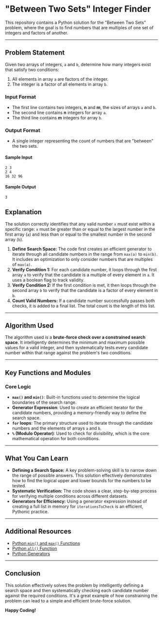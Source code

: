 # "Between Two Sets" Integer Finder

This repository contains a Python solution for the "Between Two Sets" problem, where the goal is to find numbers that are multiples of one set of integers and factors of another.

---

## Problem Statement

Given two arrays of integers, `a` and `b`, determine how many integers exist that satisfy two conditions:
1.  All elements in array `a` are factors of the integer.
2.  The integer is a factor of all elements in array `b`.

### Input Format
- The first line contains two integers, **n** and **m**, the sizes of arrays `a` and `b`.
- The second line contains **n** integers for array `a`.
- The third line contains **m** integers for array `b`.

### Output Format
- A single integer representing the count of numbers that are "between" the two sets.

#### Sample Input

```
2 3
2 4
16 32 96
```

#### Sample Output

```
3
```

## Explanation

The solution correctly identifies that any valid number `x` must exist within a specific range: `x` must be greater than or equal to the largest number in the first array (`a`) and less than or equal to the smallest number in the second array (`b`).

1.  **Define Search Space:** The code first creates an efficient generator to iterate through all candidate numbers in the range from `max(a)` to `min(b)`. It includes an optimization to only consider numbers that are multiples of `max(a)`.
2.  **Verify Condition 1:** For each candidate number, it loops through the first array `a` to verify that the candidate is a multiple of every element in `a`. It uses a boolean flag to track validity.
3.  **Verify Condition 2:** If the first condition is met, it then loops through the second array `b` to verify that the candidate is a factor of every element in `b`.
4.  **Count Valid Numbers:** If a candidate number successfully passes both checks, it is added to a final list. The total count is the length of this list.

---
## Algorithm Used

The algorithm used is a **brute-force check over a constrained search space**. It intelligently determines the minimum and maximum possible values for a valid integer, and then systematically tests every candidate number within that range against the problem's two conditions.

---
## Key Functions and Modules

### Core Logic
- **`max()` and `min()`**: Built-in functions used to determine the logical boundaries of the search range.
- **Generator Expression**: Used to create an efficient iterator for the candidate numbers, providing a memory-friendly way to define the search space.
- **`for` loops**: The primary structure used to iterate through the candidate numbers and the elements of arrays `a` and `b`.
- **`%` (Modulo Operator)**: Used to check for divisibility, which is the core mathematical operation for both conditions.

---

## What You Can Learn

-   **Defining a Search Space:** A key problem-solving skill is to narrow down the range of possible answers. This solution effectively demonstrates how to find the logical upper and lower bounds for the numbers to be tested.
-   **Systematic Verification:** The code shows a clear, step-by-step process for verifying multiple conditions across different datasets.
-   **Generators for Efficiency:** Using a generator expression instead of creating a full list in memory for `iterationsToCheck` is an efficient, Pythonic practice.

---

## Additional Resources

-   [Python `min()` and `max()` Functions](https://docs.python.org/3/library/functions.html#min)
-   [Python `all()` Function](https://docs.python.org/3/library/functions.html#all)
-   [Python Generators](https://wiki.python.org/moin/Generators)

---

## Conclusion

This solution effectively solves the problem by intelligently defining a search space and then systematically checking each candidate number against the required conditions. It's a great example of how constraining the problem can lead to a simple and efficient brute-force solution.

**Happy Coding!**
